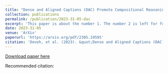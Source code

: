 ```yaml
---
title: "Dense and Aligned Captions (DAC) Promote Compositional Reasoning in VL Models"
collection: publications
permalink: /publication/2023-31-05-dac
excerpt: 'This paper is about the number 1. The number 2 is left for future work.'
date: 2023-31-05
venue: 'ArXiv'
paperurl: 'https://arxiv.org/pdf/2305.19595'
citation: 'Doveh, et al. (2023). &quot;Dense and Aligned Captions (DAC) Promote Compositional Reasoning in VL Models.&quot; <i>ArXiv</i>. 1(1).'
---
```


[Download paper here](https://arxiv.org/pdf/2305.19595)

Recommended citation: 